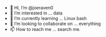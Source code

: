 - 👋 Hi, I’m @joeraven0
- 👀 I’m interested in ... data
- 🌱 I’m currently learning ... Linux bash
- 💞️ I’m looking to collaborate on ... everything
- 📫 How to reach me ... search me.

<!---
joeraven0/joeraven0 is a ✨ special ✨ repository because its `README.md` (this file) appears on your GitHub profile.
You can click the Preview link to take a look at your changes.
--->
